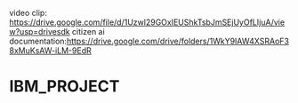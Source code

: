 video clip: https://drive.google.com/file/d/1Uzwl29GOxIEUShkTsbJmSEjUyOfLIjuA/view?usp=drivesdk
citizen ai documentation:https://drive.google.com/drive/folders/1WkY9IAW4XSRAoF38xMuKsAW-iLM-9EdR
# IBM_PROJECT
